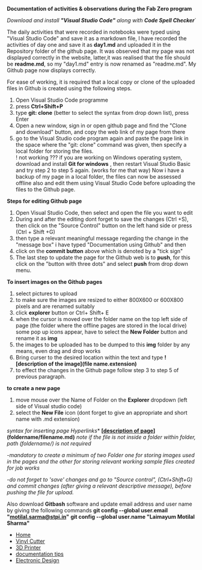 **Documentation of activities & observations during the Fab Zero program**

*Download and install  **"Visual Studio Code"** along with **Code Spell Checker***`

The daily activities that were recorded in notebooks were typed using "Visual Studio Code" and save it as a markdown file, I have recorded the activities of day one and save it as **day1.md** and uploaded it in the Repository folder of the github page. It was observed that my page was not displayed correctly in the website, latter,it was realised that   the file should be **readme.md**, so my "day1.md" entry is now renamed as "readme.md". My Github page now displays correctly.

For ease of working, it is required that a local copy or clone of the uploaded files in Github is created using the following steps.

1. Open Visual Studio Code programme
2. press **Ctrl+Shift+P**
3. type **git: clone** (better to select the syntax from drop down list), press Enter
4. Open a new window, sign in or open  github page and find the "Clone and download" button, and copy the web link of my page from there
5. go to the Visual Studio code program again and paste the page link in the space where  the "git: clone" command was given, then specify a local folder for storing the files.  
! not working ??? if you are working on Windows operating system, download and install **Git for windows** , then restart Visual Studio Basic and try step 2 to step 5 again. (works for me that way)
Now i have a backup of my page in a local folder, the files can now be assessed offline also and edit them using Visual Studio Code before uploading the files to the Github page.


**Steps for editing Github page**
1. Open Visual Studio Code, then select and open the file you want to edit 
2. During and after the editing dont forget to save the changes (Ctrl +S), then  click on the "Source Control" button on the left hand side or press (Ctrl + Shift +G)
3. then type a relevant meaningful message regarding the change in the "message box" i have typed "Documentation using Github" and then 
4. click on the **commit button** above which is denoted by a "tick sign"
5. The last step to update the page for the Github web is to **push**, for this click on the "button with three dots" and select **push** from drop down menu. 

**To insert images on the Github pages**
1. select pictures to upload
2. to make sure the images are resized to either 800X600 or 600X800 pixels and are renamed suitably
3. click **explorer** button or Ctrl+ Shift+ E
4. when the cursor is moved over the folder name on the top left side of page  (the folder where the offline pages are stored in the local drive) some pop up icons appear, have to select the **New Folder** button and rename it as **img**
5. the images to be uploaded has to be dumped to this **img** folder by any means, even drag and drop works
6. Bring curser to the desired location within the text and type **![description of the image](file name.extension)**
7. to effect the changes in the Github page follow step 3 to step 5 of previous paragraph.

**to create a new page**
1. move mouse over the Name of Folder on the **Explorer** dropdown (left side of Visual studio code)
2. select the **New File** icon (dont forget to give an appropriate and short  name with .md extension)

*syntax for inserting page Hyperlinks**
**[[description of page](foldername/filename.md)](foldername/filename.md)**
*note if the file is not inside a folder within folder, path (foldername/) is not required*

-*mandatory to create a minimum of two Folder one for storing images used in the pages and the other for storing relevant working sample files created for job works*

-*do not forget to 'save' changes and go to "Source control", (Ctrl+Shift+G) and commit changes (after giving a relevant descriptive message), before pushing the file for upload.*

Also download **Gitbash** software and update email address and user name by giving the following commands
**git config --global user.email "motilal.sarma@stpi.in"**
**git config --global user.name "Laimayum Motilal Sharma"**






- [Home](readme.md)
- [Vinyl Cutter](vin.md)
- [3D Printer](3DPrinter.md)
- [documentation tips](documentation.md)
- [Electronic Design](design.md)




